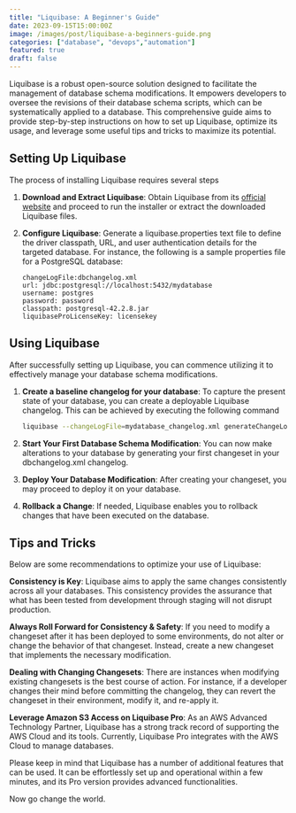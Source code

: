 ```yaml
---
title: "Liquibase: A Beginner's Guide"
date: 2023-09-15T15:00:00Z
image: /images/post/liquibase-a-beginners-guide.png
categories: ["database", "devops","automation"]
featured: true
draft: false
---
```


Liquibase is a robust open-source solution designed to facilitate the management of database schema modifications. It empowers developers to oversee the revisions of their database schema scripts, which can be systematically applied to a database. This comprehensive guide aims to provide step-by-step instructions on how to set up Liquibase, optimize its usage, and leverage some useful tips and tricks to maximize its potential.

## Setting Up Liquibase

The process of installing Liquibase requires several steps

1. **Download and Extract Liquibase**: Obtain Liquibase from its [official website](https://www.liquibase.com/download) and proceed to run the installer or extract the downloaded Liquibase files.

2. **Configure Liquibase**: Generate a liquibase.properties text file to define the driver classpath, URL, and user authentication details for the targeted database. For instance, the following is a sample properties file for a PostgreSQL database:

    ```properties
    changeLogFile:dbchangelog.xml
    url: jdbc:postgresql://localhost:5432/mydatabase
    username: postgres
    password: password
    classpath: postgresql-42.2.8.jar
    liquibaseProLicenseKey: licensekey
    ```

## Using Liquibase

After successfully setting up Liquibase, you can commence utilizing it to effectively manage your database schema modifications.

1. **Create a baseline changelog for your database**: To capture the present state of your database, you can create a deployable Liquibase changelog. This can be achieved by executing the following command

    ```bash
    liquibase --changeLogFile=mydatabase_changelog.xml generateChangeLog
    ```

2. **Start Your First Database Schema Modification**: You can now make alterations to your database by generating your first changeset in your dbchangelog.xml changelog.
3. **Deploy Your Database Modification**: After creating your changeset, you may proceed to deploy it on your database.
4. **Rollback a Change**: If needed, Liquibase enables you to rollback changes that have been executed on the database.

## Tips and Tricks

Below are some recommendations to optimize your use of Liquibase:

**Consistency is Key**: Liquibase aims to apply the same changes consistently across all your databases. This consistency provides the assurance that what has been tested from development through staging will not disrupt production.

**Always Roll Forward for Consistency & Safety**: If you need to modify a changeset after it has been deployed to some environments, do not alter or change the behavior of that changeset. Instead, create a new changeset that implements the necessary modification.

**Dealing with Changing Changesets**: There are instances when modifying existing changesets is the best course of action. For instance, if a developer changes their mind before committing the changelog, they can revert the changeset in their environment, modify it, and re-apply it.

**Leverage Amazon S3 Access on Liquibase Pro**: As an AWS Advanced Technology Partner, Liquibase has a strong track record of supporting the AWS Cloud and its tools. Currently, Liquibase Pro integrates with the AWS Cloud to manage databases.

Please keep in mind that Liquibase has a number of additional features that can be used. It can be effortlessly set up and operational within a few minutes, and its Pro version provides advanced functionalities.

Now go change the world.
